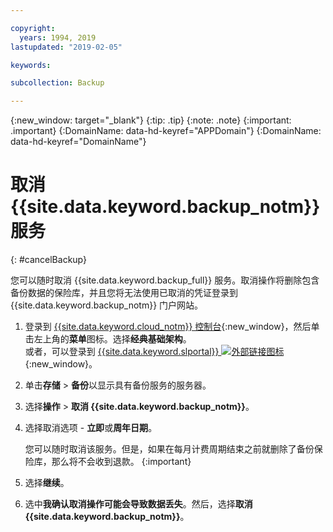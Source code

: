 ```yaml
---

copyright:
  years: 1994, 2019
lastupdated: "2019-02-05"

keywords:

subcollection: Backup

---
```

{:new_window: target="_blank"}
{:tip: .tip}
{:note: .note}
{:important: .important}
{:DomainName: data-hd-keyref="APPDomain"}
{:DomainName: data-hd-keyref="DomainName"}

# 取消 {{site.data.keyword.backup_notm}} 服务
{: #cancelBackup}

您可以随时取消 {{site.data.keyword.backup_full}} 服务。取消操作将删除包含备份数据的保险库，并且您将无法使用已取消的凭证登录到 {{site.data.keyword.backup_notm}} 门户网站。

1. 登录到 [{{site.data.keyword.cloud_notm}} 控制台](https://{DomainName}/){:new_window}，然后单击左上角的**菜单**图标。选择**经典基础架构**。<br/>
   或者，可以登录到 [{{site.data.keyword.slportal}} ![外部链接图标](../../icons/launch-glyph.svg "外部链接图标")](https://control.softlayer.com/){:new_window}。
2. 单击**存储** > **备份**以显示具有备份服务的服务器。
3. 选择**操作** > **取消 {{site.data.keyword.backup_notm}}**。
4. 选择取消选项 - **立即**或**周年日期**。

   您可以随时取消该服务。但是，如果在每月计费周期结束之前就删除了备份保险库，那么将不会收到退款。
   {:important}
5. 选择**继续**。
6. 选中**我确认取消操作可能会导致数据丢失**。然后，选择**取消 {{site.data.keyword.backup_notm}}**。

